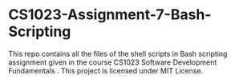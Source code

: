# CS1023-Assignment-7-Bash-Scripting
This repo contains all the files of the shell scripts in Bash scripting assignment given in the course CS1023 Software Development Fundamentals . This project is licensed under MIT License. 
